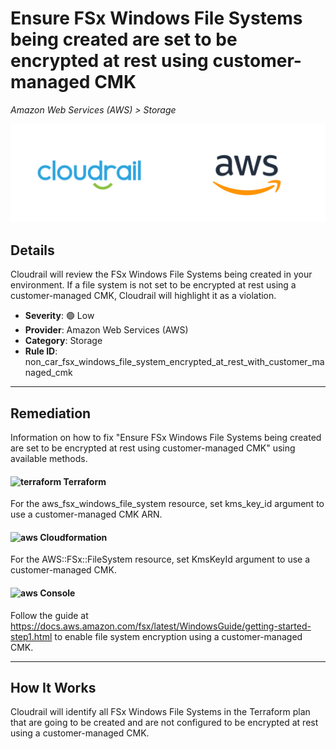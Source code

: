 # Ensure FSx Windows File Systems being created are set to be encrypted at rest using customer-managed CMK

*Amazon Web Services (AWS) > Storage*

![Cloudrail and Amazon Web Services (AWS) logos](../images/cloudrail_aws.png)

## Details
Cloudrail will review the FSx Windows File Systems being created in your environment. If a file system is not set to be encrypted at rest using a customer-managed CMK, Cloudrail will highlight it as a violation.

- **Severity**: 🟢 Low
- **Provider**: Amazon Web Services (AWS)
- **Category**: Storage
- **Rule ID**: non_car_fsx_windows_file_system_encrypted_at_rest_with_customer_managed_cmk

---

## Remediation
Information on how to fix "Ensure FSx Windows File Systems being created are set to be encrypted at rest using customer-managed CMK" using available methods.


####  <img src="../_media/emojis/terraform.png" alt="terraform" width="20"/>  Terraform
For the aws_fsx_windows_file_system resource, set kms_key_id argument to use a customer-managed CMK ARN.








#### <img src="../_media/emojis/aws.png" alt="aws" width="20"/> Cloudformation
For the AWS::FSx::FileSystem resource, set KmsKeyId argument to use a customer-managed CMK.



####  <img src="../_media/emojis/aws.png" alt="aws" width="20"/> Console
Follow the guide at <https://docs.aws.amazon.com/fsx/latest/WindowsGuide/getting-started-step1.html> to enable file system encryption using a customer-managed CMK.




---

## How It Works
Cloudrail will identify all FSx Windows File Systems in the Terraform plan that are going to be created and are not configured to be encrypted at rest using a customer-managed CMK.